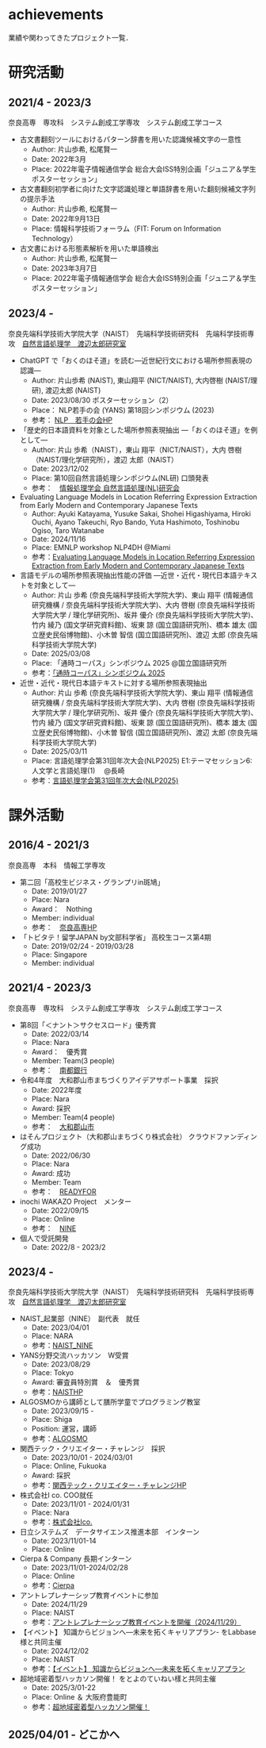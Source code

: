 # achievements
業績や関わってきたプロジェクト一覧．

# 研究活動
## 2021/4 - 2023/3
奈良高専　専攻科　システム創成工学専攻　システム創成工学コース
- 古文書翻刻ツールにおけるパターン辞書を用いた認識候補文字の一意性
  - Author: 片山歩希, 松尾賢一
  - Date: 2022年3月
  - Place: 2022年電子情報通信学会 総合大会ISS特別企画「ジュニア＆学生ポスターセッション」
- 古文書翻刻初学者に向けた文字認識処理と単語辞書を用いた翻刻候補文字列の提示手法
  - Author: 片山歩希, 松尾賢一
  - Date: 2022年9月13日
  - Place: 情報科学技術フォーラム（FIT: Forum on Information Technology）
- 古文書における形態素解析を用いた単語検出
  - Author: 片山歩希, 松尾賢一
  - Date: 2023年3月7日
  - Place: 2022年電子情報通信学会 総合大会ISS特別企画「ジュニア＆学生ポスターセッション」

## 2023/4 -
奈良先端科学技術大学院大学（NAIST）　先端科学技術研究科　先端科学技術専攻　[自然言語処理学　渡辺太郎研究室](https://nlp.naist.jp/ja/)
- ChatGPT で「おくのほそ道」を読む―近世紀行文における場所参照表現の認識―
  - Author: 片山歩希 (NAIST), 東山翔平 (NICT/NAIST), 大内啓樹 (NAIST/理研), 渡辺太郎 (NAIST)
  - Date: 2023/08/30 ポスターセッション（2）
  - Place： NLP若手の会 (YANS) 第18回シンポジウム (2023)
  - 参考： [NLP　若手の会HP](https://yans.anlp.jp/entry/yans2023program#1400-1500-%E3%83%9D%E3%82%B9%E3%82%BF%E3%83%BC%E3%82%BB%E3%83%83%E3%82%B7%E3%83%A7%E3%83%B3-2)
- 「歴史的日本語資料を対象とした場所参照表現抽出 —「おくのほそ道」を例として—
  - Author: 片山 歩希（NAIST），東山 翔平（NICT/NAIST），大内 啓樹（NAIST/理化学研究所），渡辺 太郎（NAIST）
  - Date: 2023/12/02 
  - Place: 第10回自然言語処理シンポジウム(NL研) 口頭発表
  - 参考：　[情報処理学会 自然言語処理(NL)研究会](https://sites.google.com/sig-nl.ipsj.or.jp/sig-nl/home?authuser=0)
- Evaluating Language Models in Location Referring Expression Extraction from Early Modern and Contemporary Japanese Texts
  - Author: Ayuki Katayama, Yusuke Sakai, Shohei Higashiyama, Hiroki Ouchi, Ayano Takeuchi, Ryo Bando, Yuta Hashimoto, Toshinobu Ogiso, Taro Watanabe
  - Date: 2024/11/16
  - Place: EMNLP workshop NLP4DH @Miami
  - 参考：[Evaluating Language Models in Location Referring Expression Extraction from Early Modern and Contemporary Japanese Texts](https://aclanthology.org/2024.nlp4dh-1.33/)
- 言語モデルの場所参照表現抽出性能の評価 ―近世・近代・現代日本語テキストを対象として―
  - Author: 片山 歩希 (奈良先端科学技術大学院大学)、東山 翔平 (情報通信研究機構 / 奈良先端科学技術大学院大学)、大内 啓樹 (奈良先端科学技術大学院大学 / 理化学研究所)、坂井 優介 (奈良先端科学技術大学院大学)、竹内 綾乃 (国文学研究資料館)、坂東 諒 (国立国語研究所)、橋本 雄太 (国立歴史民俗博物館)、小木曽 智信 (国立国語研究所)、渡辺 太郎 (奈良先端科学技術大学院大学)
  - Date: 2025/03/08
  - Place: 「通時コーパス」シンポジウム 2025 @国立国語研究所
  - 参考：[「通時コーパス」シンポジウム 2025](https://www.ninjal.ac.jp/events_jp/20250308a/)
- 近世・近代・現代日本語テキストに対する場所参照表現抽出
  - Author: 片山 歩希 (奈良先端科学技術大学院大学)、東山 翔平 (情報通信研究機構 / 奈良先端科学技術大学院大学)、大内 啓樹 (奈良先端科学技術大学院大学 / 理化学研究所)、坂井 優介 (奈良先端科学技術大学院大学)、竹内 綾乃 (国文学研究資料館)、坂東 諒 (国立国語研究所)、橋本 雄太 (国立歴史民俗博物館)、小木曽 智信 (国立国語研究所)、渡辺 太郎 (奈良先端科学技術大学院大学)
  - Date: 2025/03/11
  - Place: 言語処理学会第31回年次大会(NLP2025) E1:テーマセッション6: 人文学と言語処理(1) 　@長崎
  - 参考：[言語処理学会第31回年次大会(NLP2025) ](https://www.anlp.jp/proceedings/annual_meeting/2025/#E1-5)

# 課外活動
## 2016/4 - 2021/3
奈良高専　本科　情報工学専攻
- 第二回「高校生ビジネス・グランプリin斑鳩」
  - Date: 2019/01/27
  - Place: Nara
  - Award：　Nothing
  - Member: individual
  - 参考：　[奈良高専HP](https://www.nara-k.ac.jp/contribution/2019/01/-2in20181-2912171in2-1in.html)
- 「トビタテ！留学JAPAN by文部科学省」 高校生コース第4期
  - Date: 2019/02/24 - 2019/03/28
  - Place: Singapore
  - Member: individual

## 2021/4 - 2023/3
奈良高専　専攻科　システム創成工学専攻　システム創成工学コース
- 第8回「＜ナント＞サクセスロード」優秀賞
  - Date: 2022/03/14
  - Place: Nara
  - Award：　優秀賞
  - Member: Team(3 people)
  - 参考：　[南都銀行](https://www.nantobank.co.jp/news/pdf/news2203141.pdf)
- 令和4年度　大和郡山市まちづくりアイデアサポート事業　採択
  - Date: 2022年度
  - Place: Nara
  - Award: 採択
  - Member: Team(4 people)
  - 参考：　[大和郡山市](https://www.city.yamatokoriyama.lg.jp/material/files/group/2/groupR04.pdf)
- はそんプロジェクト（大和郡山まちづくり株式会社） クラウドファンディング成功
  - Date: 2022/06/30
  - Place: Nara
  - Award: 成功
  - Member: Team
  - 参考：　[READYFOR](https://readyfor.jp/projects/yamatokoriyama_hason)
- inochi WAKAZO Project　メンター
  - Date: 2022/09/15
  - Place: Online
  - 参考：　[NINE](https://nine-naist.org/news/20220911_seeds_day/)
- 個人で受託開発
  - Date: 2022/8 - 2023/2

## 2023/4 -
奈良先端科学技術大学院大学（NAIST）　先端科学技術研究科　先端科学技術専攻　[自然言語処理学　渡辺太郎研究室](https://nlp.naist.jp/ja/)
- NAIST_起業部（NINE）　副代表　就任
  - Date: 2023/04/01
  - Place: NARA
  - 参考：[NAIST_NINE](https://nine-naist.org/)
- YANS分野交流ハッカソン　W受賞
  - Date: 2023/08/29
  - Place: Tokyo
  - Award: 審査員特別賞　＆　優秀賞
  - 参考：[NAISTHP](https://ico-2021.jp/](http://isw3.naist.jp/IS/PubWG/Events-ja/2023/award20230829_katayama.html)http://isw3.naist.jp/IS/PubWG/Events-ja/2023/award20230829_katayama.html)
- ALGOSMOから講師として膳所学童でプログラミング教室
  - Date: 2023/09/15 -
  - Place: Shiga
  - Position: 運営，講師
  - 参考：[ALGOSMO](https://four-forest-c7b.notion.site/ALGOSMO-a16609730ad64d4fb280f73d5e812475)
- 関西テック・クリエイター・チャレンジ　採択
  - Date: 2023/10/01 - 2024/03/01
  - Place: Online, Fukuoka
  - Award: 採択
  - 参考：[関西テック・クリエイター・チャレンジHP](https://kansai-tcc.dle.or.jp/)
- 株式会社I co. COO就任
  - Date: 2023/11/01 - 2024/01/31
  - Place: Nara
  - 参考：[株式会社Ico.](https://ico-2021.jp/)
- 日立システムズ　データサイエンス推進本部　インターン
  - Date: 2023/11/01-14
  - Place: Online
- Cierpa & Company 長期インターン
  - Date: 2023/11/01-2024/02/28
  - Place: Online
  - 参考：[Cierpa](https://cierpa.co.jp/)
- アントレプレナーシップ教育イベントに参加
  - Date: 2024/11/29
  - Place: NAIST
  - 参考：[アントレプレナーシップ教育イベントを開催（2024/11/29）](https://www.naist.jp/news/2024/12/011032.html)
- 【イベント】  知識からビジョンへ—未来を拓くキャリアプラン- をLabbase様と共同主催
  - Date: 2024/12/02
  - Place: NAIST
  - 参考：[【イベント】  知識からビジョンへ—未来を拓くキャリアプラン](https://nine-naist.org/2024/12/02/event-labbase2024/)
- 超地域密着型ハッカソン開催！ をとよのていねい樣と共同主催
  - Date: 2025/3/01-22
  - Place: Online ＆ 大阪府豊能町
  - 参考：[超地域密着型ハッカソン開催！](https://nine-naist.org/2025/01/10/toyono-hackathon/)


## 2025/04/01 - どこかへ

